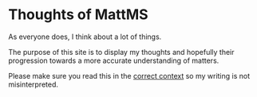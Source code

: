 # Thoughts of MattMS

As everyone does, I think about a lot of things.

The purpose of this site is to display my thoughts and hopefully their
progression towards a more accurate understanding of matters.

Please make sure you read this in the [correct context](/on/context/)
so my writing is not misinterpreted.
